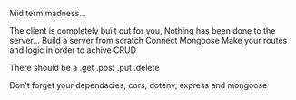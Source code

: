 Mid term madness... 

The client is completely built out for you, 
Nothing has been done to the server... 
Build a server from scratch
Connect Mongoose
Make your routes and logic in order to achive CRUD

There should be a 
.get
.post
.put
.delete

Don't forget your dependacies, cors, dotenv, express and mongoose